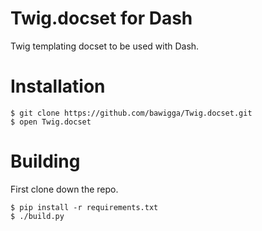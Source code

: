 # Twig.docset for Dash

Twig templating docset to be used with Dash.

# Installation

	$ git clone https://github.com/bawigga/Twig.docset.git
	$ open Twig.docset
	
# Building

First clone down the repo.

	$ pip install -r requirements.txt
	$ ./build.py
